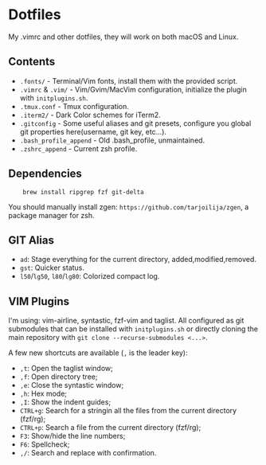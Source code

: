 # Dotfiles

My .vimrc and other dotfiles, they will work on both macOS and Linux.

## Contents

* `.fonts/` - Terminal/Vim fonts, install them with the provided script.
* `.vimrc` & `.vim/` - Vim/Gvim/MacVim configuration, initialize the plugin with `initplugins.sh`.
* `.tmux.conf` - Tmux configuration.
* `.iterm2/` - Dark Color schemes for iTerm2.
* `.gitconfig` - Some useful aliases and git presets, configure you global git properties here(username, git key, etc...).
* `.bash_profile_append` - Old .bash_profile, unmaintained.
* `.zshrc_append` - Current zsh profile.

## Dependencies

```
    brew install ripgrep fzf git-delta
```

You should manually install zgen: `https://github.com/tarjoilija/zgen`, a package manager for zsh.

## GIT Alias

* `ad`: Stage everything for the current directory, added,modified,removed.
* `gst`: Quicker status.
* `l50`/`lg50`, `l80`/`lg80`: Colorized compact log.


## VIM Plugins

I'm using: vim-airline, syntastic, fzf-vim and taglist. All configured as git submodules that can be installed with `initplugins.sh` or directly cloning the main repository with `git clone --recurse-submodules <...>`.

A few new shortcuts are available (`,` is the leader key):

* `,t`: Open the taglist window;
* `,f`: Open directory tree;
* `,e`: Close the syntastic window;
* `,h`: Hex mode;
* `,I`: Show the indent guides;
* `CTRL+g`: Search for a stringin all the files from the current directory (fzf/rg);
* `CTRL+p`: Search a file from the current directory (fzf/rg);
* `F3`: Show/hide the line numbers;
* `F6`: Spellcheck;
* `,/`: Search and replace with confirmation.



